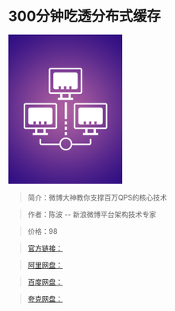 # 300分钟吃透分布式缓存

![img](../../assets/CgqCHl-uInCAY2vJAADjj7kLvzY028.png)

> 简介：微博大神教你支撑百万QPS的核心技术

> 作者：陈波 -- 新浪微博平台架构技术专家

> 价格：98

> [官方链接：]()

> [阿里网盘：]()

> [百度网盘：]()

> [夸克网盘：]()
